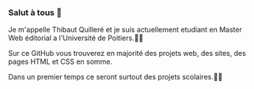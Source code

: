 ### Salut à tous 👋

Je m'appelle Thibaut Quilleré et je suis actuellement etudiant en Master Web éditorial a l'Université de Poitiers.👨‍🎓

Sur ce GitHub vous trouverez en majorité des projets web, des sites, des pages HTML et CSS en somme.

Dans un premier temps ce seront surtout des projets scolaires.👨‍🎓

